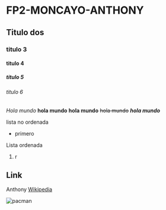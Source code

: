 # FP2-MONCAYO-ANTHONY
## Titulo dos 
### titulo 3 
#### titulo 4
##### titulo 5
###### titulo 6

*Hola mundo*
**hola mundo**
__hola mundo__
~~hola mundo~~
*__hola mundo__*

lista no ordenada


* primero

Lista ordenada 

1.   r 
## Link 
Anthony [Wikipedia](https://es.wikipedia.org/wiki/Markdown)

![pacman](https://upload.wikimedia.org/wikipedia/commons/thumb/6/65/Pac-Man_Cutscene.svg/283px-Pac-Man_Cutscene.svg.png)
